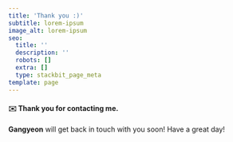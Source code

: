 ```yaml
---
title: 'Thank you :)'
subtitle: lorem-ipsum
image_alt: lorem-ipsum
seo:
  title: ''
  description: ''
  robots: []
  extra: []
  type: stackbit_page_meta
template: page
---
```

#### ✉️  Thank you for contacting me.

**Gangyeon** will get back in touch with you soon! Have a great day!
